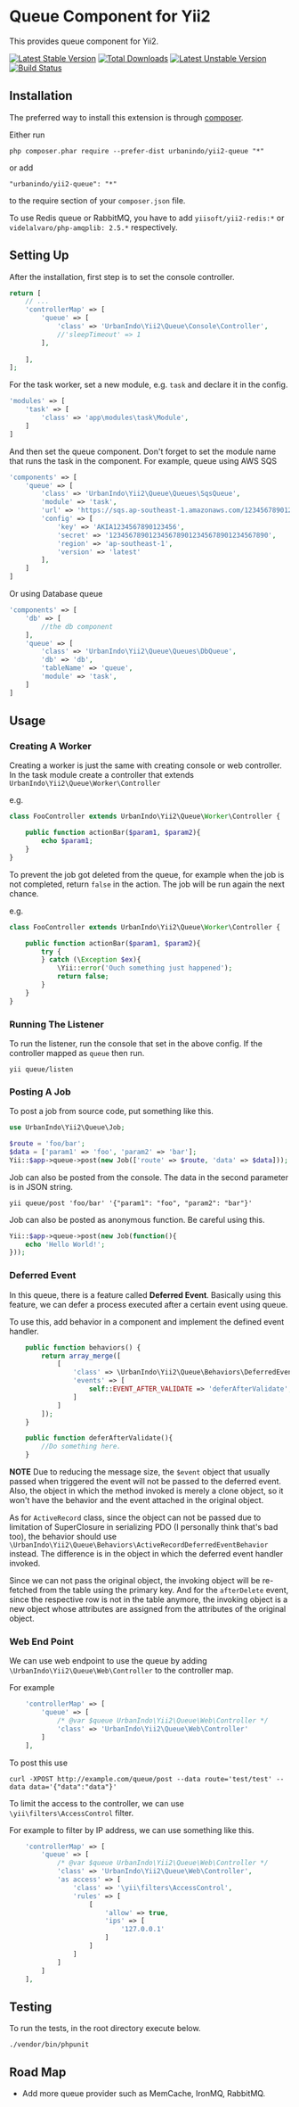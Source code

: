 # Queue Component for Yii2

This provides queue component for Yii2.

[![Latest Stable Version](https://poser.pugx.org/urbanindo/yii2-queue/v/stable.svg)](https://packagist.org/packages/urbanindo/yii2-queue)
[![Total Downloads](https://poser.pugx.org/urbanindo/yii2-queue/downloads.svg)](https://packagist.org/packages/urbanindo/yii2-queue)
[![Latest Unstable Version](https://poser.pugx.org/urbanindo/yii2-queue/v/unstable.svg)](https://packagist.org/packages/urbanindo/yii2-queue)
[![Build Status](https://travis-ci.org/urbanindo/yii2-queue.svg)](https://travis-ci.org/urbanindo/yii2-queue)

## Installation

The preferred way to install this extension is through [composer](http://getcomposer.org/download/).

Either run

```
php composer.phar require --prefer-dist urbanindo/yii2-queue "*"
```

or add

```
"urbanindo/yii2-queue": "*"
```

to the require section of your `composer.json` file.

To use Redis queue or RabbitMQ, you have to add `yiisoft/yii2-redis:*` or
`videlalvaro/php-amqplib: 2.5.*` respectively.

## Setting Up

After the installation, first step is to set the console controller.

```php
return [
    // ...
    'controllerMap' => [
        'queue' => [
            'class' => 'UrbanIndo\Yii2\Queue\Console\Controller',
            //'sleepTimeout' => 1
        ],
        
    ],
];
```

For the task worker, set a new module, e.g. `task` and declare it in the config.

```php
'modules' => [
    'task' => [
        'class' => 'app\modules\task\Module',
    ]
]
```

And then set the queue component. Don't forget to set the module name that runs
the task in the component. For example, queue using AWS SQS

```php
'components' => [
    'queue' => [
        'class' => 'UrbanIndo\Yii2\Queue\Queues\SqsQueue',
        'module' => 'task',
        'url' => 'https://sqs.ap-southeast-1.amazonaws.com/123456789012/queue',
		'config' => [
			'key' => 'AKIA1234567890123456',
			'secret' => '1234567890123456789012345678901234567890',
			'region' => 'ap-southeast-1',
			'version' => 'latest'
        ],
    ]
]
```

Or using Database queue

```php
'components' => [
    'db' => [
        //the db component
    ],
    'queue' => [
        'class' => 'UrbanIndo\Yii2\Queue\Queues\DbQueue',
        'db' => 'db',
        'tableName' => 'queue',
        'module' => 'task',
    ]
]
```

## Usage

### Creating A Worker

Creating a worker is just the same with creating console or web controller.
In the task module create a controller that extends `UrbanIndo\Yii2\Queue\Worker\Controller`

e.g.

```php
class FooController extends UrbanIndo\Yii2\Queue\Worker\Controller {

    public function actionBar($param1, $param2){
        echo $param1;
    }
}
```

To prevent the job got deleted from the queue, for example when the job is not
completed, return `false` in the action. The job will be run again the next
chance.

e.g.

```php
class FooController extends UrbanIndo\Yii2\Queue\Worker\Controller {

    public function actionBar($param1, $param2){
        try {
        } catch (\Exception $ex){
            \Yii::error('Ouch something just happened');
            return false;
        }
    }
}
```

### Running The Listener

To run the listener, run the console that set in the above config. If the
controller mapped as `queue` then run.

```
yii queue/listen
```

### Posting A Job

To post a job from source code, put something like this.

```php
use UrbanIndo\Yii2\Queue\Job;

$route = 'foo/bar';
$data = ['param1' => 'foo', 'param2' => 'bar'];
Yii::$app->queue->post(new Job(['route' => $route, 'data' => $data]));
```

Job can also be posted from the console. The data in the second parameter is in
JSON string.

```
yii queue/post 'foo/bar' '{"param1": "foo", "param2": "bar"}'
```

Job can also be posted as anonymous function. Be careful using this.

```php
Yii::$app->queue->post(new Job(function(){
    echo 'Hello World!';
}));
```

### Deferred Event

In this queue, there is a feature called **Deferred Event**. Basically using this
feature, we can defer a process executed after a certain event using queue.

To use this, add behavior in a component and implement the defined event handler.

```php
    public function behaviors() {
        return array_merge([
            [
                'class' => \UrbanIndo\Yii2\Queue\Behaviors\DeferredEventBehavior::class,
                'events' => [
                    self::EVENT_AFTER_VALIDATE => 'deferAfterValidate',
                ]
            ]
        ]);
    }

    public function deferAfterValidate(){
        //Do something here.
    }
```

**NOTE**
Due to reducing the message size, the `$event` object that usually passed when
triggered the event will not be passed to the deferred event. Also, the object
in which the method invoked is merely a clone object, so it won't have the
behavior and the event attached in the original object.

As for `ActiveRecord` class, since the object can not be passed due to limitation
of SuperClosure in serializing PDO (I personally think that's bad too), the
behavior should use `\UrbanIndo\Yii2\Queue\Behaviors\ActiveRecordDeferredEventBehavior`
instead. The difference is in the object in which the deferred event handler
invoked.

Since we can not pass the original object, the invoking object will be re-fetched
from the table using the primary key. And for the `afterDelete` event, since
the respective row is not in the table anymore, the invoking object is a new
object whose attributes are assigned from the attributes of the original object.

### Web End Point

We can use web endpoint to use the queue by adding `\UrbanIndo\Yii2\Queue\Web\Controller`
to the controller map.

For example

```php
    'controllerMap' => [
        'queue' => [
            /* @var $queue UrbanIndo\Yii2\Queue\Web\Controller */
            'class' => 'UrbanIndo\Yii2\Queue\Web\Controller'
        ]
    ],
```

To post this use

```
curl -XPOST http://example.com/queue/post --data route='test/test' --data data='{"data":"data"}'
```

To limit the access to the controller, we can use `\yii\filters\AccessControl` filter.

For example to filter by IP address, we can use something like this.

```php
    'controllerMap' => [
        'queue' => [
            /* @var $queue UrbanIndo\Yii2\Queue\Web\Controller */
            'class' => 'UrbanIndo\Yii2\Queue\Web\Controller',
            'as access' => [
                'class' => '\yii\filters\AccessControl',
                'rules' => [
                    [
                        'allow' => true,
                        'ips' => [
                            '127.0.0.1'
                        ]
                    ]
                ]
            ]
        ]
    ],
```

## Testing

To run the tests, in the root directory execute below.

```
./vendor/bin/phpunit
```

## Road Map

- Add more queue provider such as MemCache, IronMQ, RabbitMQ.
